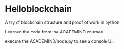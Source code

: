 # Helloblockchain
A try of blockchain structure and proof of work in python

Learned the code from the ACADEMIND courses.

execute the ACADEMIND/node.py to see a console UI.
